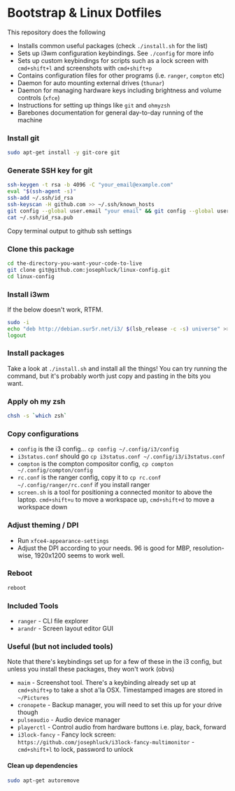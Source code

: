 # Bootstrap & Linux Dotfiles

This repository does the following

* Installs common useful packages (check `./install.sh` for the list)
* Sets up i3wm configuration keybindings. See `./config` for more info
* Sets up custom keybindings for scripts such as a lock screen with `cmd+shift+l` and screenshots with `cmd+shift+p`
* Contains configuration files for other programs (i.e. `ranger`, `compton` etc)
* Daemon for auto mounting external drives (`thunar`)
* Daemon for managing hardware keys including brightness and volume controls (`xfce`)
* Instructions for setting up things like `git` and `ohmyzsh`
* Barebones documentation for general day-to-day running of the machine

### Install git

```bash
sudo apt-get install -y git-core git
```

### Generate SSH key for git

```bash
ssh-keygen -t rsa -b 4096 -C "your_email@example.com"
eval "$(ssh-agent -s)"
ssh-add ~/.ssh/id_rsa
ssh-keyscan -H github.com >> ~/.ssh/known_hosts
git config --global user.email "your email" && git config --global user.name "your name"
cat ~/.ssh/id_rsa.pub
```

Copy terminal output to github ssh settings

### Clone this package

```bash
cd the-directory-you-want-your-code-to-live
git clone git@github.com:josephluck/linux-config.git
cd linux-config
```

### Install i3wm

If the below doesn't work, RTFM.

```bash
sudo -i
echo "deb http://debian.sur5r.net/i3/ $(lsb_release -c -s) universe" >> /etc/apt/sources.list
logout
```

### Install packages

Take a look at `./install.sh` and install all the things! You can try running the command, but it's probably worth just copy and pasting in the bits you want.

### Apply oh my zsh

```bash
chsh -s `which zsh`
```

### Copy configurations

* `config` is the i3 config... `cp config ~/.config/i3/config`
* `i3status.conf` should go `cp i3status.conf ~/.config/i3/i3status.conf`
* `compton` is the compton compositor config, `cp compton ~/.config/compton/config`
* `rc.conf` is the ranger config, copy it to `cp rc.conf ~/.config/ranger/rc.conf` if you install ranger
* `screen.sh` is a tool for positioning a connected monitor to above the laptop. `cmd+shift+u` to move a workspace up, `cmd+shift+d` to move a workspace down

### Adjust theming / DPI

* Run `xfce4-appearance-settings`
* Adjust the DPI according to your needs. 96 is good for MBP, resolution-wise, 1920x1200 seems to work well.

### Reboot

```bash
reboot
```

### Included Tools

* `ranger` - CLI file explorer
* `arandr` - Screen layout editor GUI

### Useful (but not included tools)

Note that there's keybindings set up for a few of these in the i3 config, but unless you install these packages, they won't work (obvs)

* `maim` - Screenshot tool. There's a keybinding already set up at `cmd+shift+p` to take a shot a'la OSX. Timestamped images are stored in `~/Pictures`
* `cronopete` - Backup manager, you will need to set this up for your drive though
* `pulseaudio` - Audio device manager
* `playerctl` - Control audio from hardware buttons i.e. play, back, forward
* `i3lock-fancy` - Fancy lock screen: `https://github.com/josephluck/i3lock-fancy-multimonitor` - `cmd+shift+l` to lock, password to unlock

#### Clean up dependencies

```bash
sudo apt-get autoremove
```
